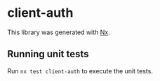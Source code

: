 # client-auth

This library was generated with [Nx](https://nx.dev).

## Running unit tests

Run `nx test client-auth` to execute the unit tests.

